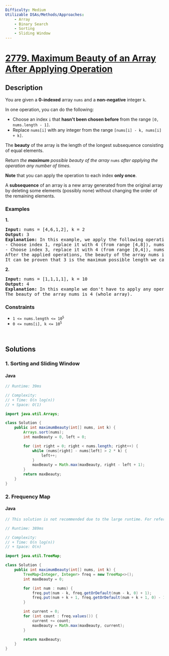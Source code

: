 ```yaml
---
Difficulty: Medium
Utilizable DSAs/Methods/Approaches:
    - Array
    - Binary Search
    - Sorting
    - Sliding Window
---
```



<!-- problem:start -->
# [2779. Maximum Beauty of an Array After Applying Operation](https://leetcode.com/problems/maximum-beauty-of-an-array-after-applying-operation)
## Description
<!-- description:start -->
<p>You are given a <strong>0-indexed</strong> array <code>nums</code> and a <strong>non-negative</strong> integer <code>k</code>.</p>
<p>In one operation, you can do the following:</p>
<ul>
	<li>Choose an index <code>i</code> that <strong>hasn&#39;t been chosen before</strong> from the range <code>[0, nums.length - 1]</code>.</li>
	<li>Replace <code>nums[i]</code> with any integer from the range <code>[nums[i] - k, nums[i] + k]</code>.</li>
</ul>
<p>The <strong>beauty</strong> of the array is the length of the longest subsequence consisting of equal elements.</p>
<p>Return <em>the <strong>maximum</strong> possible beauty of the array </em><code>nums</code><em> after applying the operation any number of times.</em></p>
<p><strong>Note</strong> that you can apply the operation to each index <strong>only once</strong>.</p>
<p>A&nbsp;<strong>subsequence</strong> of an array is a new array generated from the original array by deleting some elements (possibly none) without changing the order of the remaining elements.</p>

### Examples
<p><strong class="example">1.</strong></p>
<pre>
<strong>Input:</strong> nums = [4,6,1,2], k = 2
<strong>Output:</strong> 3
<strong>Explanation:</strong> In this example, we apply the following operations:
- Choose index 1, replace it with 4 (from range [4,8]), nums = [4,4,1,2].
- Choose index 3, replace it with 4 (from range [0,4]), nums = [4,4,1,4].
After the applied operations, the beauty of the array nums is 3 (subsequence consisting of indices 0, 1, and 3).
It can be proven that 3 is the maximum possible length we can achieve.
</pre>

<p><strong class="example">2.</strong></p>
<pre>
<strong>Input:</strong> nums = [1,1,1,1], k = 10
<strong>Output:</strong> 4
<strong>Explanation:</strong> In this example we don&#39;t have to apply any operations.
The beauty of the array nums is 4 (whole array).
</pre>

### Constraints
<ul>
	<li><code>1 &lt;= nums.length &lt;= 10<sup>5</sup></code></li>
	<li><code>0 &lt;= nums[i], k &lt;= 10<sup>5</sup></code></li>
</ul>
<!-- description:end -->


<p>&nbsp;</p>


## Solutions
<!-- solution:start -->
### 1. Sorting and Sliding Window
<!-- tabs:start -->
#### Java
```java
// Runtime: 39ms

// Complexity:
// + Time: O(n log(n))
// + Space: O(1)

import java.util.Arrays;

class Solution {
    public int maximumBeauty(int[] nums, int k) {
        Arrays.sort(nums);
        int maxBeauty = 0, left = 0;

        for (int right = 0; right < nums.length; right++) {
            while (nums[right] - nums[left] > 2 * k) {
                left++;
            }
            maxBeauty = Math.max(maxBeauty, right - left + 1);
        }
        return maxBeauty;
    }
}
```

### 2. Frequency Map
<!-- tabs:start -->
#### Java
```java
// This solution is not recommended due to the large runtime. For references only.

// Runtime: 389ms

// Complexity:
// + Time: O(n log(n))
// + Space: O(n)

import java.util.TreeMap;

class Solution {
    public int maximumBeauty(int[] nums, int k) {
        TreeMap<Integer, Integer> freq = new TreeMap<>();
        int maxBeauty = 0;

        for (int num : nums) {
            freq.put(num - k, freq.getOrDefault(num - k, 0) + 1);
            freq.put(num + k + 1, freq.getOrDefault(num + k + 1, 0) - 1);
        }

        int current = 0;
        for (int count : freq.values()) {
            current += count;
            maxBeauty = Math.max(maxBeauty, current);
        }

        return maxBeauty;
    }
}
```
<!-- tabs:end -->
<!-- solution:end -->
<!-- problem:end -->
